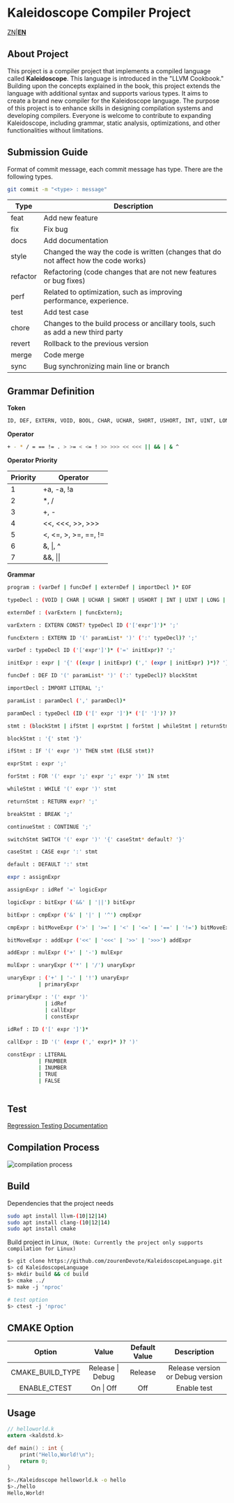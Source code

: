 # Kaleidoscope  Compiler Project

[ZN](./README.zn.md)|[**EN**](./README.md)

## About Project

This project is a compiler project that implements a compiled language called **Kaleidoscope**. This language is introduced in the "LLVM Cookbook." Building upon the concepts explained in the book, this project extends the language with additional syntax and supports various types. It aims to create a brand new compiler for the Kaleidoscope language. The purpose of this project is to enhance skills in designing compilation systems and developing compilers. Everyone is welcome to contribute to expanding Kaleidoscope, including grammar, static analysis, optimizations, and other functionalities without limitations.

## Submission Guide

Format of commit message, each commit message has type. There are the following types.

```bash
git commit -m "<type> : message"
```

| Type     | Description                                                  |
| -------- | ------------------------------------------------------------ |
| feat     | Add new feature                                              |
| fix      | Fix bug                                                      |
| docs     | Add documentation                                            |
| style    | Changed the way the code is written (changes that do not affect how the code works) |
| refactor | Refactoring (code changes that are not new features or bug fixes) |
| perf     | Related to optimization, such as improving performance, experience. |
| test     | Add test case                                                |
| chore    | Changes to the build process or ancillary tools, such as add a new third party |
| revert   | Rollback to the previous version                             |
| merge    | Code merge                                                   |
| sync     | Bug synchronizing main line or branch                        |

## Grammar Definition

**Token**

```bash
ID, DEF, EXTERN, VOID, BOOL, CHAR, UCHAR, SHORT, USHORT, INT, UINT, LONG, ULONG, FLOAT, DOUBLE, LITERAL, INUMBER, FNUMBER, IF, FOR, WHILE, RETURN, BREAK, CONTINUE, STRUCT IMPORT CONST, IN, THEN, ELSE, COMMENT, SWITCH, CASE, DEFAULT
```

**Operator**

```bash
+ - * / = == != . > >= < <= ! >> >>> << <<< || && | & ^
```

**Operator Priority**

| Priority | Operator             |
| -------- | -------------------- |
| 1        | +a, -a, !a           |
| 2        | *, /                 |
| 3        | +, -                 |
| 4        | <<, <<<, >>, >>>     |
| 5        | <, <=, >, >=, ==, != |
| 6        | &, \|, ^             |
| 7        | &&, \|\|             |

**Grammar**

```bash
program : (varDef | funcDef | externDef | importDecl )* EOF

typeDecl : (VOID | CHAR | UCHAR | SHORT | USHORT | INT | UINT | LONG | ULONG | FLOAT | DOUBLE | BOOL)

externDef : (varExtern | funcExtern);

varExtern : EXTERN CONST? typeDecl ID ('['expr']')* ';'

funcExtern : EXTERN ID '(' paramList* ')' (':' typeDecl)? ';'

varDef : typeDecl ID ('['expr']')* ('=' initExpr)? ';'

initExpr : expr | '{' ((expr | initExpr) (',' (expr | initExpr) )*)? '}' 

funcDef : DEF ID '(' paramList* ')' (':' typeDecl)? blockStmt

importDecl : IMPORT LITERAL ';'

paramList : paramDecl (',' paramDecl)*

paramDecl : typeDecl (ID ('[' expr ']')* ('[' ']')? )?

stmt : (blockStmt | ifStmt | exprStmt | forStmt | whileStmt | returnStmt | breakStmt | continueStmt | switchStmt )

blockStmt : '{' stmt '}'

ifStmt : IF '(' expr ')' THEN stmt (ELSE stmt)?

exprStmt : expr ';'

forStmt : FOR '(' expr ';' expr ';' expr ')' IN stmt

whileStmt : WHILE '(' expr ')' stmt

returnStmt : RETURN expr? ';'

breakStmt : BREAK ';'

continueStmt : CONTINUE ';'

switchStmt SWITCH '(' expr ')' '{' caseStmt* default? '}'

caseStmt : CASE expr ':' stmt

default : DEFAULT ':' stmt

expr : assignExpr

assignExpr : idRef '=' logicExpr

logicExpr : bitExpr ('&&' | '||') bitExpr

bitExpr : cmpExpr ('&' | '|' | '^') cmpExpr

cmpExpr : bitMoveExpr ('>' | '>=' | '<' | '<=' | '==' | '!=') bitMoveExpr

bitMoveExpr : addExpr ('<<' | '<<<' | '>>' | '>>>') addExpr

addExpr : mulExpr ('+' | '-') mulExpr

mulExpr : unaryExpr ('*' | '/') unaryExpr

unaryExpr : ('+' | '-' | '!') unaryExpr
		  | primaryExpr

primaryExpr : '(' expr ')'
			| idRef
			| callExpr
			| constExpr
			
idRef : ID ('[' expr ']')*

callExpr : ID '(' (expr (',' expr)* )? ')'

constExpr : LITERAL
		  | FNUMBER
		  | INUMBER
		  | TRUE
	      | FALSE
	      
```

## Test
[Regression Testing Documentation](./doc/AboutTest.md)
## Compilation Process

![compilation process](./doc/pic1.png)

## Build

Dependencies that the project needs

```bash
sudo apt install llvm-(10|12|14)
sudo apt install clang-(10|12|14)
sudo apt install cmake
```

Build project in Linux,` (Note: Currently the project only supports compilation for Linux)`

```bash
$> git clone https://github.com/zourenDevote/KaleidoscopeLanguage.git
$> cd KaleidoscopeLanguage
$> mkdir build && cd build
$> cmake ../
$> make -j 'nproc'

# test option
$> ctest -j 'nproc'
```

## CMAKE Option

|      Option      |      Value       | Default Value |           Description            |
| :--------------: | :--------------: | :-----------: | :------------------------------: |
| CMAKE_BUILD_TYPE | Release \| Debug |    Release    | Release version or Debug version |
|   ENABLE_CTEST   |    On \| Off     |      Off      |           Enable test            |

## Usage

```c
// helloworld.k
extern <kaldstd.k>

def main() : int {
    print("Hello,World!\n");
    return 0;
}
```

```bash
$>./Kaleidoscope helloworld.k -o hello
$>./hello
Hello,World!
```

